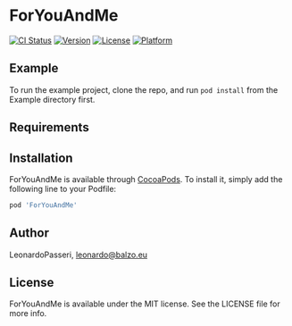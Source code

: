 # ForYouAndMe

[![CI Status](https://img.shields.io/travis/LeonardoPasseri/ForYouAndMe.svg?style=flat)](https://travis-ci.org/LeonardoPasseri/ForYouAndMe)
[![Version](https://img.shields.io/cocoapods/v/ForYouAndMe.svg?style=flat)](https://cocoapods.org/pods/ForYouAndMe)
[![License](https://img.shields.io/cocoapods/l/ForYouAndMe.svg?style=flat)](https://cocoapods.org/pods/ForYouAndMe)
[![Platform](https://img.shields.io/cocoapods/p/ForYouAndMe.svg?style=flat)](https://cocoapods.org/pods/ForYouAndMe)

## Example

To run the example project, clone the repo, and run `pod install` from the Example directory first.

## Requirements

## Installation

ForYouAndMe is available through [CocoaPods](https://cocoapods.org). To install
it, simply add the following line to your Podfile:

```ruby
pod 'ForYouAndMe'
```

## Author

LeonardoPasseri, leonardo@balzo.eu

## License

ForYouAndMe is available under the MIT license. See the LICENSE file for more info.
